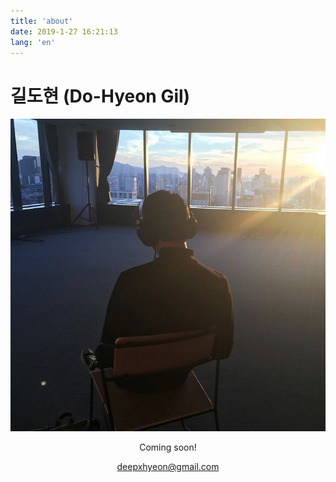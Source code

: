 ```yaml
---
title: 'about'
date: 2019-1-27 16:21:13
lang: 'en'
---
```


# 길도현 (Do-Hyeon Gil)

<div align="center">
   
![about_pic](content/assets/01.png)
    
        
           
Coming soon!   
    
deepxhyeon@gmail.com

  

<!--_Thank you for reading my resume. If you want to contact me, Please send me an email._-->

  

</div>
